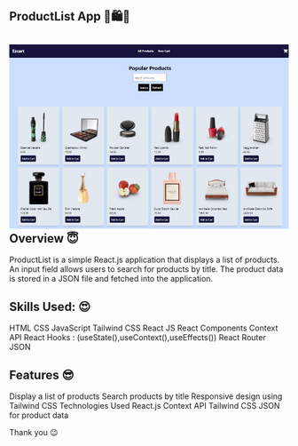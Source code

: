 ProductList App 👕🛍️🛒
-----------------------------------
![Product List App](/public/ProductList-React.jpg)
Overview 😇
--------------------
ProductList is a simple React.js application that displays a list of products. An input field allows users to search for products by title. 
The product data is stored in a JSON file and fetched into the application.

Skills Used: 😍
----------------
HTML
CSS
JavaScript
Tailwind CSS
React JS
React Components
Context API
React Hooks : (useState(),useContext(),useEffects())
React Router
JSON


Features 😎
------------
Display a list of products
Search products by title
Responsive design using Tailwind CSS
Technologies Used
React.js
Context API
Tailwind CSS
JSON for product data

Thank you 😉


